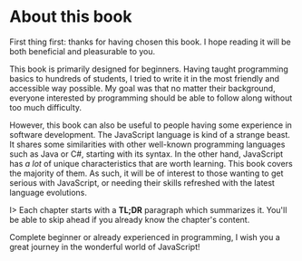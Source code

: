 # About this book

First thing first: thanks for having chosen this book. I hope reading it will be both beneficial and pleasurable to you.

This book is primarily designed for beginners. Having taught programming basics to hundreds of students, I tried to write it in the most friendly and accessible way possible. My goal was that no matter their background, everyone interested by programming should be able to follow along without too much difficulty.

However, this book can also be useful to people having some experience in software development. The JavaScript language is kind of a strange beast. It shares some similarities with other well-known programming languages such as Java or C#, starting with its syntax. In the other hand, JavaScript has *a lot* of unique characteristics that are worth learning. This book covers the majority of them. As such, it will be of interest to those wanting to get serious with JavaScript, or needing their skills refreshed with the latest language evolutions.

I> Each chapter starts with a **TL;DR** paragraph which summarizes it. You'll be able to skip ahead if you already know the chapter's content.

Complete beginner or already experienced in programming, I wish you a great journey in the wonderful world of JavaScript!
